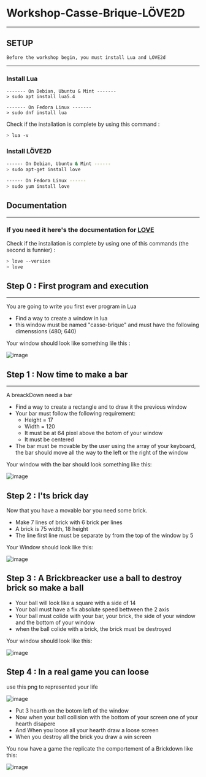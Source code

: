 # Workshop-Casse-Brique-LÖVE2D
---
## SETUP
```
Before the workshop begin, you must install Lua and LÖVE2d
```
---

### Install Lua
```
------- On Debian, Ubuntu & Mint -------
> sudo apt install lua5.4

------- On Fedora Linux -------
> sudo dnf install lua
```

Check if the installation is complete by using this command :
```sh
> lua -v
```
### Install LÖVE2D
```sh
------ On Debian, Ubuntu & Mint ------
> sudo apt-get install love

------ On Fedora Linux ------
> sudo yum install love
```

## Documentation
---
### If you need it here's the documentation for [LOVE](https://love2d.org/wiki/love)

Check if the installation is complete by using one of this commands (the second is funnier) :
```sh
> love --version
> love
```



## Step 0 : First program and execution
---
You are going to write you first ever program in Lua
- Find a way to create a window in lua
- this window must be named "casse-brique" and must have the following dimenssions (480; 640)

Your window should look like something lile this :

![image](https://user-images.githubusercontent.com/72023610/218500790-a6ce6be9-3d5b-4577-af3f-a77b2d28a1c0.png)

## Step 1 : Now time to make a bar
---
A breackDown need a bar
- Find a way to create a rectangle and to draw it the previous window
- Your bar must follow the following requirement:
    - Height = 17
    - Width = 120
    - It must be at 64 pixel above the botom of your window
    - It must be centered
- The bar must be movable by the user using the array of your keyboard, the bar should move all the way to the left or the right of the window

Your window with the bar should look something like this:

![image](https://user-images.githubusercontent.com/72023610/218501324-0e4e7634-1ede-41c9-9ee0-d1ca3b91489a.png)


## Step 2 : I'ts brick day
Now that you have a movable bar you need some brick.
- Make 7 lines of brick with 6 brick per lines
- A brick is 75 width, 18 height 
- The line first line must be separate by from the top of the window by 5

Your Window should look like this:

![image](https://user-images.githubusercontent.com/72023610/218501467-5e34ce8f-9717-4e38-a792-7748ab9e5951.png)


## Step 3 : A Brickbreacker use a ball to destroy brick so make a ball
- Your ball will look like a square with a side of 14
- Your ball must have a fix absolute speed bettween the 2 axis
- Your ball must colide with your bar, your brick, the side of your window and the bottom of your window
- when the ball colide with a brick, the brick must be destroyed

Your window should look like this:

![image](https://user-images.githubusercontent.com/72023610/218501910-0cbb74c3-33e1-4387-a5e7-5844da80db05.png)


## Step 4 : In a real game you can loose
use this png to represented your life

![image](https://user-images.githubusercontent.com/72023610/218501823-f586828d-368a-4cc2-bce8-22a13a9eef82.png)


- Put 3 hearth on the botom left of the window
- Now when your ball collision with the bottom of your screen one of your hearth disapere
- And When you loose all your hearth draw a loose screen
- When you destroy all the brick you draw a win screen

You now have a game the replicate the comportement of a Brickdown like this:

![image](https://user-images.githubusercontent.com/72023610/218501635-5bf8d847-4e21-49e8-985a-aeccf7a9bc5a.png)


